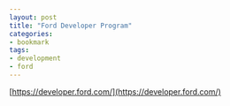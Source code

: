 ```yaml
---
layout: post
title: "Ford Developer Program"
categories:
- bookmark
tags:
- development
- ford
---
```

[https://developer.ford.com/](https://developer.ford.com/)
